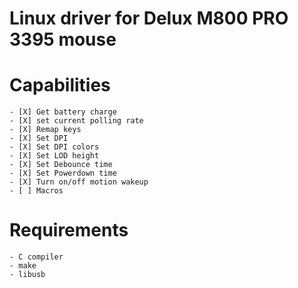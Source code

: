 # Linux driver for Delux M800 PRO 3395 mouse
# Capabilities
    - [X] Get battery charge
    - [X] set current polling rate
    - [X] Remap keys
    - [X] Set DPI
    - [X] Set DPI colors
    - [X] Set LOD height
    - [X] Set Debounce time
    - [X] Set Powerdown time
    - [X] Turn on/off motion wakeup
    - [ ] Macros
# Requirements
    - C compiler
    - make
    - libusb

